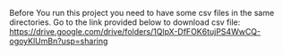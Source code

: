 Before You run this project you need to have some csv files in the same directories.
Go to the link provided below to download csv file:
https://drive.google.com/drive/folders/1QlpX-DfFOK6tujPS4WwCQ-ogoyKlUmBn?usp=sharing
